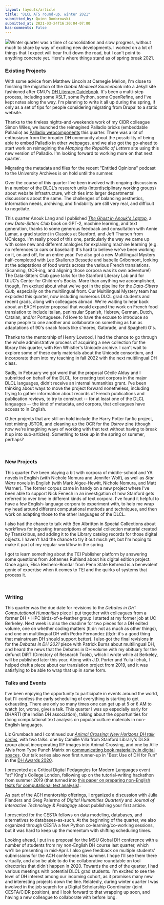 ```yaml
---
layout: layouts/article
title: "DLCL ATS round-up, winter 2021"
submitted_by: Quinn Dombrowski
submitted_at: 2021-03-24T16:20:04-07:00
has-comments: False
---
```


![](https://digitalhumanities.stanford.edu/sites/g/files/sbiybj8071/f/styles/large/public/143306752_10102370164493180_1743701058124313097_o%20%281%29.jpg?itok=kU5lcExP)Winter quarter was a time of consolidation and slow progress, without much to share by way of exciting new developments. I worked on a lot of things that I expect will bear fruit down the road, but I can't point to anything concrete yet. Here's where things stand as of spring break 2021.


### Existing Projects


With some advice from Matthew Lincoln at Carnegie Mellon, I'm close to finishing the migration of the *Global Medieval Sourcebook* into a Jekyll site fashioned after CMU's [DH Literacy Guidebook](https://cmu-lib.github.io/dhlg/). It's been a multi-step process, including some XSLT, some Python, some OpenRefine, and I've kept notes along the way. I'm planning to write it all up during the spring, if only as a set of tips for people considering migrating from Drupal to a static website.


Thanks to the tireless nights-and-weekends work of my CIDR colleague Simon Wiles, we launched the reimagined Palladio bricks (embeddable Palladio) as [Palladio webcomponents](https://github.com/simonwiles/palladio-webcomponents) this quarter. There was a lot of enthusiasm from the broader DH community about the possibility of being able to embed Palladio in other webpages, and we also got the go-ahead to start work on reimagining the *Mapping the Republic of Letters* site using this new version of Palladio. I'm looking forward to working more on that next quarter.


Migrating the metadata and files for the recent "Entitled Opinions" podcast to the University Archives is on hold until the summer.


Over the course of this quarter I've been involved with ongoing discussions in a number of the DLCL's research units (interdisciplinary working groups) about website infrastructure, which ties into larger departmental discussions about the same. The challenges of balancing aesthetics, information needs, archiving, and findability are still very real, and difficult to negotiate.


This quarter Anouk Lang and I published *[The Ghost in Anouk's Laptop](https://datasittersclub.github.io/site/dsc9.html)*, a new *Data-Sitters Club* book on GPT-2, machine learning, and text generation, thanks to some generous feedback and consultation with Annie Lamar, a grad student in Classics at Stanford, and Jeff Tharsen from UChicago. I'm really proud of this one, particularly the way we came up with some new and different analogies for explaining machine learning (e.g. no references to cars or baseball)! It's hard to believe we've been working on it, on and off, for an entire year. I've also got a new Multilingual Mystery half-completed with Lee Skallerup Bessette and Isabelle Gribomont, looking at the adaptations of food words across the various French translations. (Scanning, OCR-ing, and aligning those corpora was its own adventure!) The Data-Sitters Club gave talks for the Stanford Literary Lab and for UIUC's Center for Children's Books. More than anything we accomplished, though, I'm excited about what we've got in the pipeline for the *Data-Sitters Club,* especially on the multilingual front. Our Multilingual Mystery team has exploded this quarter, now including numerous DLCL grad students and recent grads, along with colleagues abroad. We're waiting to hear back about an EADH poster proposal that would expand the work on French food translation to include Italian, peninsular Spanish, Hebrew, German, Dutch, Catalan, and/or Portuguese. I'd love to have the excuse to introduce so many people to one another and collaborate on something as fun as adaptations of 90's snack foods like s'mores, Gatorade, and Spaghetti O's.


Thanks to the mentorship of Henry Lowood, I had the chance to go through the whole administrative process of acquiring a new collection for the library this quarter, with Ken Whistler's Unicode archive. I can't wait to explore some of these early materials about the Unicode consortium, and incorporate them into my teaching in fall 2022 with the next multilingual DH class.


Sadly, in February we got word that the proposal Cécile Alduy and I submitted on behalf of the DLCL, for creating text corpora in the major DLCL languages, didn't receive an internal humanities grant. I've been thinking about ways to move the project forward nonetheless, including trying to gather information about records of French publications and publication reviews, to try to construct -- for at least one of the DLCL languages -- the kind of metadata, and corpora, that colleagues have access to in English.


Other projects that are still on hold include the Harry Potter fanfic project, text mining JSTOR, and cleaning up the OCR for the *Ostrov* zine (though now we're imagining ways of working with that text without having to break it up into sub-articles). Something to take up in the spring or summer, perhaps?


 


### New Projects


This quarter I've been playing a bit with corpora of middle-school and YA novels in English (with Nichole Nomura and Jennifer Wolf), as well as *Star Wars* novels in English (with Mark Algee-Hewitt, Nichole Nomura, and Matt Warner). The former corpus came in handy on a new project where I've been able to support Nick Fenech in an investigation of how Stanford gets referred to over time in different kinds of text corpora. I've found it helpful to have a few English-language corpora to experiment with, to help me wrap my head around different computational methods and techniques, and then work on adapting those to the other languages of the DLCL.


I also had the chance to talk with Ben Albritton in Special Collections about workflows for ingesting transcriptions of special collection material created by Transkribus, and adding it to the Library catalog records for those digital objects. I haven't had the chance to try it out much yet, but I'm hoping to make it part of my regular workflow in the spring.


I got to learn something about the TEI Publisher platform by answering some questions from Johannes Ruhland about his digital edition project. Once again, Elisa Beshero-Bondar from Penn State Behrend is a benevolent genie of expertise when it comes to TEI and the quirks of systems that process it.


 


### Writing


This quarter was the due date for revisions to the *Debates in DH: Computational Humanities* piece I put together with colleagues from a former DH + HPC birds-of-a-feather group I started at my former job at UC Berkeley. Next week is also the deadline for two pieces for a DH edited volume, one on whether coding matters (tl;dr: not as much as other things), and one on multilingual DH with Pedro Fernandez (tl;dr: it's a good thing that mainstream DH should support better). I also got the final revisions in for the *Debates in DH 2021* piece with Patrick Burns about multilingual DH, and heard the news that the Debates in DH volume with my obituary for the defunct DiRT (Directory of Research Tools), which I wrote while at Berkeley, will be published later this year. Along with J.D. Porter and Yulia Ilchuk, I helped draft a piece about our translation project from 2019, and it was satisfying to be able to wrap that up in some form.


### Talks and Events


I've been enjoying the opportunity to participate in events around the world, but I'll confess the early scheduling of everything is starting to get exhausting. There are only so many times one can get up at 5 or 6 AM to watch (or, worse, give) a talk. This quarter I was up especially early for DHARTI (the Indian DH association), talking about the opportunities for doing computational text analysis on popular culture materials in non-English languages.


Liz Grumbach and I continued our *[Animal Crossing: New Horizons DH talk series](https://digitalhumanities.stanford.edu/acndh)*, with two talks: one by Camille Villa from Stanford Library's DLSS group about incorporating IIIF images into Animal Crossing, and one by Allie Alvis from Type Punch Matrix on [communicating book materiality in digital spaces](https://www.bookhistoria.com/blog/books-without-books-digitally-communicating-materiality). Our talk series also won first runner-up in "Best Use of DH for Fun" in the [DH Awards 2020](http://dhawards.org/dhawards2020/results/).


I presented at a Critical Digital Pedagogies for Modern Languages event "at" King's College London, following up on the tutorial-writing hackathon from summer 2019 (that turned into [this paper on preparing non-English texts for computational text analysis](https://www.modernlanguagesopen.org/articles/10.3828/mlo.v0i0.294/)).


As part of the ACH mentorship offerings, I organized a discussion with Julia Flanders and Greg Palermo of *Digital Humanities Quarterly* and *Journal of Interactive Technology & Pedagogy* about publishing your first article.


I presented for the CESTA fellows on data modeling, databases, and alternatives to databases-as-such. At the beginning of the quarter, we also organized through CESTA a few Python co-learning/co-working sessions, but it was hard to keep up the momentum with shifting scheduling times.


Looking ahead, I put in a proposal for the MSU Global DH conference with a number of students from my non-English DH course last quarter, which we'll be presenting in mid-April. I also gave feedback on multiple students' submissions for the ACH conference this summer. I hope I'll see them there virtually, and also be able to do the collaborative roundtable on tool directories that didn't happen in 2020. Towards the end of the quarter, I had various meetings with potential DLCL grad students. I'm excited to see the level of DH interest among our incoming cohort, as it promises many new and interesting projects down the line. Relatedly, during winter quarter I was involved in the job search for a Digital Scholarship Coordinator (joint CESTA/CIDR position), and I look forward to that wrapping up soon, and having a new colleague to collaborate with before long.


 